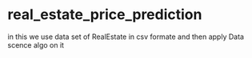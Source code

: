 # real_estate_price_prediction
in this we use data set of RealEstate in csv formate and then apply Data scence algo on it
